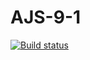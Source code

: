 # AJS-9-1

[![Build status](https://ci.appveyor.com/api/projects/status/kqg5lbb3x1w92mi0?svg=true)](https://ci.appveyor.com/project/Antyfeev96/ajs-9-1)
